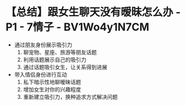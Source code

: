 # 【总结】跟女生聊天没有暧昧怎么办 - P1 - 7情子 - BV1Wo4y1N7CM

-   通过朋友身份展示吸引力
    1.  聊宠物、星座、旅游等朋友话题
    2.  利用话题展示自己的吸引力
    3.  通过话题吸引女生，让关系得到进展
-   带入情侣身份进行互动
    1.  私下暗示性地聊暧昧话题
    2.  增加女生对你的兴趣程度
    3.  重新建立吸引力，换种追求方式解决问题